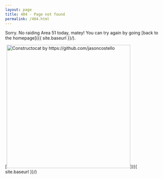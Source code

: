 ```yaml
---
layout: page
title: 404 - Page not found
permalink: /404.html
---
```


Sorry. No raiding Area 51 today, matey! You can try again by going [back to the homepage]({{ site.baseurl }}/).

[<img src="{{ site.baseurl }}/images/404.jpg" alt="Constructocat by https://github.com/jasoncostello" style="width: 400px;"/>]({{ site.baseurl }}/)
